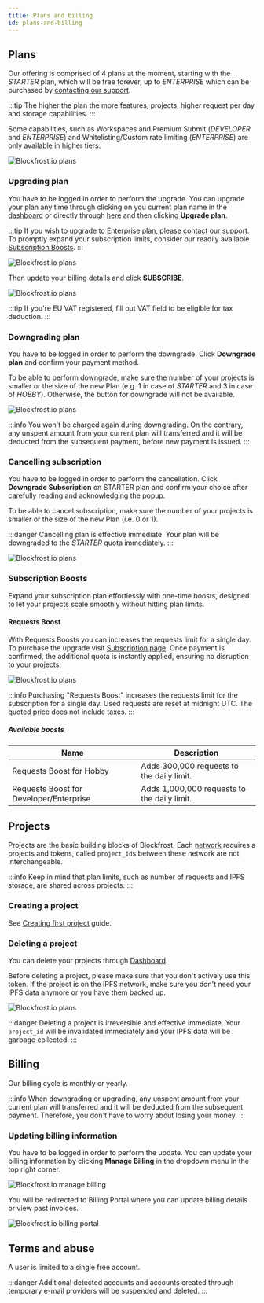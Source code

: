 ```yaml
---
title: Plans and billing
id: plans-and-billing
---
```


## Plans

Our offering is comprised of 4 plans at the moment, starting with the _STARTER_ plan, which will be free forever, up to _ENTERPRISE_ which can be purchased by [contacting our support](/support).

:::tip
The higher the plan the more features, projects, higher request per day and storage capabilities.
:::

Some capabilities, such as Workspaces and Premium Submit (_DEVELOPER_ and _ENTERPRISE_) and Whitelisting/Custom rate limiting (_ENTERPRISE_) are only available in higher tiers.

![Blockfrost.io plans](/img/frontend_plans.png)

### Upgrading plan

You have to be logged in order to perform the upgrade. You can upgrade your plan any time through clicking on you current plan name in the [dashboard](https://blockfrost.io/dashboard) or directly through [here](https://blockfrost.io/dashboard/subscription) and then clicking **Upgrade plan**.

:::tip
If you wish to upgrade to Enterprise plan, please [contact our support](/support#contacting-support). To promptly expand your subscription limits, consider our readily available [Subscription Boosts](#subscription-boosts).
:::

![Blockfrost.io plans](/img/frontend_upgrade.png)

Then update your billing details and click **SUBSCRIBE**.

![Blockfrost.io plans](/img/frontend_upgrade_details.png)

:::tip
If you're EU VAT registered, fill out VAT field to be eligible for tax deduction.
:::

### Downgrading plan

You have to be logged in order to perform the downgrade. Click **Downgrade plan** and confirm your payment method.

To be able to perform downgrade, make sure the number of your projects is smaller or the size of the new Plan (e.g. 1 in case of _STARTER_ and 3 in case of _HOBBY_). Otherwise, the button for downgrade will not be available.

![Blockfrost.io plans](/img/frontend_downgrade.png)

:::info
You won't be charged again during downgrading. On the contrary, any unspent amount from your current plan will transferred and it will be deducted from the subsequent payment, before new payment is issued.
:::

### Cancelling subscription

You have to be logged in order to perform the cancellation. Click **Downgrade Subscription** on STARTER plan and confirm your choice after carefully reading and acknowledging the popup.

To be able to cancel subscription, make sure the number of your projects is smaller or the size of the new Plan (i.e. 0 or 1).

:::danger
Cancelling plan is effective immediate. Your plan will be downgraded to the _STARTER_ quota immediately.
:::

![Blockfrost.io plans](/img/frontend_cancel.png)

### Subscription Boosts
Expand your subscription plan effortlessly with one-time boosts, designed to let your projects scale smoothly without hitting plan limits.

#### Requests Boost
With Requests Boosts you can increases the requests limit for a single day.
To purchase the upgrade visit [Subscription page](https://blockfrost.io/dashboard/subscription).
Once payment is confirmed, the additional quota is instantly applied, ensuring no disruption to your projects.


![Blockfrost.io plans](/img/subscription-addons/requests-boost.png)

:::info
Purchasing "Requests Boost" increases the requests limit for the subscription for a single day. Used requests are reset at midnight UTC. The quoted price does not include taxes.
:::

##### Available boosts

| Name                                    | Description                                                       |
| --------------------------------------- | ----------------------------------------------------------------- |
| Requests Boost for Hobby                | Adds 300,000 requests to the daily limit.   |
| Requests Boost for Developer/Enterprise | Adds 1,000,000 requests to the daily limit. |     


## Projects

Projects are the basic building blocks of Blockfrost. Each [network](/start-building#available-networks) requires a projects and tokens, called `project_id`s between these network are not interchangeable.

:::info
Keep in mind that plan limits, such as number of requests and IPFS storage, are shared across projects.
:::

### Creating a project

See [Creating first project](/overview/getting-started#creating-first-project) guide.

### Deleting a project

You can delete your projects through [Dashboard](https://blockfrost.io/dashboard).

Before deleting a project, please make sure that you don't actively use this token. If the project is on the IPFS network, make sure you don't need your IPFS data anymore or you have them backed up.

![Blockfrost.io plans](/img/frontend_delete_project.png)

:::danger
Deleting a project is irreversible and effective immediate. Your `project_id` will be invalidated immediately and your IPFS data will be garbage collected.
:::

## Billing

Our billing cycle is monthly or yearly.

:::info
When downgrading or upgrading, any unspent amount from your current plan will transferred and it will be deducted from the subsequent payment. Therefore, you don't have to worry about losing your money.
:::

### Updating billing information

You have to be logged in order to perform the update. You can update your billing information by clicking **Manage Billing** in the dropdown menu in the top right corner.

![Blockfrost.io manage billing](/img/frontend_manage_billing.png)

You will be redirected to Billing Portal where you can update billing details or view past invoices.

![Blockfrost.io billing portal](/img/frontend_billing_portal.png)

## Terms and abuse

A user is limited to a single free account.

:::danger
Additional detected accounts and accounts created through temporary e-mail providers will be suspended and deleted.
:::
